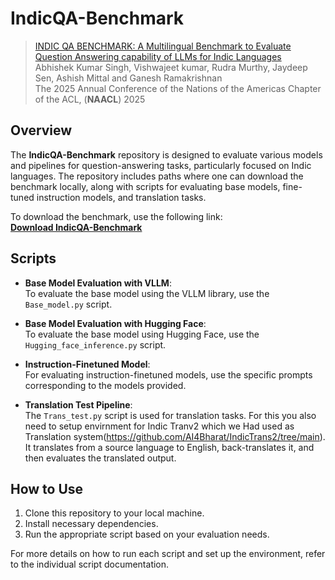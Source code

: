 # IndicQA-Benchmark
> [INDIC QA BENCHMARK: A Multilingual Benchmark to Evaluate Question Answering capability of LLMs for Indic Languages](https://arxiv.org/abs/2407.13522)  
> Abhishek Kumar Singh, Vishwajeet kumar, Rudra Murthy, Jaydeep Sen, Ashish Mittal and Ganesh Ramakrishnan  
> The 2025 Annual Conference of the Nations of the Americas Chapter of the ACL, (__NAACL__) 2025

## Overview

The **IndicQA-Benchmark** repository is designed to evaluate various models and pipelines for question-answering tasks, particularly focused on Indic languages. The repository includes paths where one can download the benchmark locally, along with scripts for evaluating base models, fine-tuned instruction models, and translation tasks.

To download the benchmark, use the following link:  
**[Download IndicQA-Benchmark](your-download-link-here)**

## Scripts

- **Base Model Evaluation with VLLM**:  
  To evaluate the base model using the VLLM library, use the `Base_model.py` script.

- **Base Model Evaluation with Hugging Face**:  
  To evaluate the base model using Hugging Face, use the `Hugging_face_inference.py` script.

- **Instruction-Finetuned Model**:  
  For evaluating instruction-finetuned models, use the specific prompts corresponding to the models provided.

- **Translation Test Pipeline**:  
  The `Trans_test.py` script is used for translation tasks. For this you also need to setup envirnment for Indic Tranv2 which we Had used as Translation system(https://github.com/AI4Bharat/IndicTrans2/tree/main). It translates from a source language to English, back-translates it, and then evaluates the translated output.

## How to Use

1. Clone this repository to your local machine.
2. Install necessary dependencies.
3. Run the appropriate script based on your evaluation needs.

For more details on how to run each script and set up the environment, refer to the individual script documentation.
